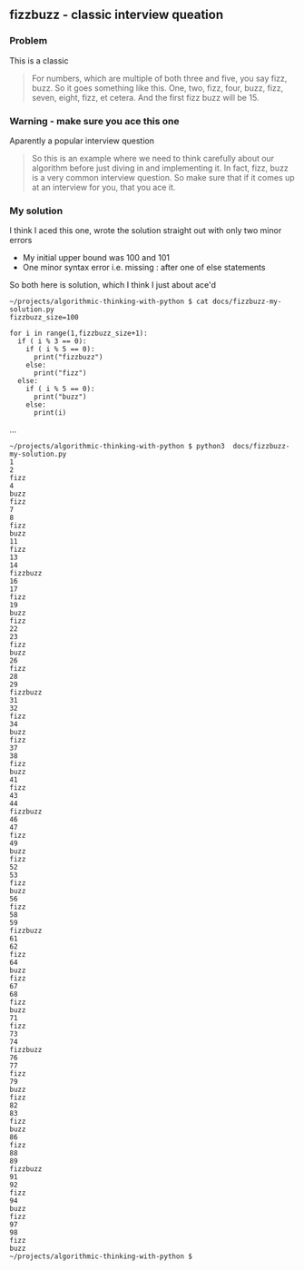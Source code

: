 ## fizzbuzz - classic interview queation

### Problem

This is a classic 
> For numbers, which are multiple of both three and five, you say fizz, buzz. So it goes something like this. One, two, fizz, four, buzz, fizz, seven, eight, fizz, et cetera. And the first fizz buzz will be 15. 


### Warning - make sure you ace this one

Aparently a popular interview question
> So this is an example where we need to think carefully about our algorithm before just diving in and implementing it. In fact, fizz, buzz is a very common interview question. So make sure that if it comes up at an interview for you, that you ace it.

### My solution


I think I aced this one, wrote the solution straight out with only two minor errors
* My initial upper bound was 100 and 101 
* One minor syntax error i.e. missing :  after one of else statements

So both here is solution, which I think I just about ace'd

```
~/projects/algorithmic-thinking-with-python $ cat docs/fizzbuzz-my-solution.py
fizzbuzz_size=100

for i in range(1,fizzbuzz_size+1): 
  if ( i % 3 == 0):
    if ( i % 5 == 0):
      print("fizzbuzz")
    else:
      print("fizz")    
  else:
    if ( i % 5 == 0):
      print("buzz")
    else:
      print(i)  
```
...
```
~/projects/algorithmic-thinking-with-python $ python3  docs/fizzbuzz-my-solution.py
1
2
fizz
4
buzz
fizz
7
8
fizz
buzz
11
fizz
13
14
fizzbuzz
16
17
fizz
19
buzz
fizz
22
23
fizz
buzz
26
fizz
28
29
fizzbuzz
31
32
fizz
34
buzz
fizz
37
38
fizz
buzz
41
fizz
43
44
fizzbuzz
46
47
fizz
49
buzz
fizz
52
53
fizz
buzz
56
fizz
58
59
fizzbuzz
61
62
fizz
64
buzz
fizz
67
68
fizz
buzz
71
fizz
73
74
fizzbuzz
76
77
fizz
79
buzz
fizz
82
83
fizz
buzz
86
fizz
88
89
fizzbuzz
91
92
fizz
94
buzz
fizz
97
98
fizz
buzz
~/projects/algorithmic-thinking-with-python $ 
```

